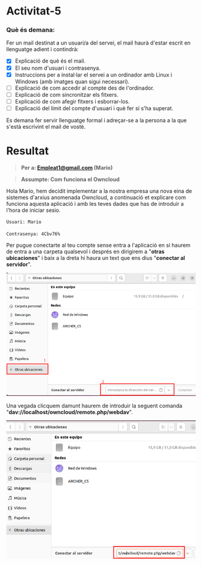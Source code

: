 # Activitat-5

### Què és demana:

Fer un mail destinat a un usuari/a del servei, el mail haurà d'estar escrit en llenguatge adient i contindrà:

- [x] Explicació de què és el mail.
- [x] El seu nom d'usuari i contrasenya.
- [x] Instruccions per a instal·lar el servei a un ordinador amb Linux i Windows (amb imatges quan sigui necessari).
- [ ] Explicació de com accedir al compte des de l'ordinador.
- [ ] Explicació de com sincronitzar els fitxers.
- [ ] Explicació de com afegir fitxers i esborrar-los.
- [ ] Explicació del límit del compte d'usuari i què fer si s'ha superat.

Es demana fer servir llenguatge formal i adreçar-se a la persona a la que s'està escrivint el mail de vostè.



# Resultat

> **Per a: Empleat1@gmail.com (Mario)**

> **Assumpte: Com funciona el Owncloud**

Hola Mario, hem decidit implementar a la nostra empresa una nova eina de sistemes d'arxius anomenada Owncloud, a continuació et explicare com funciona aquesta aplicació i amb les teves dades que has de introduir a l'hora de iniciar sesio.

```
Usuari: Mario

Contrasenya: 4Cbv76%
```

Per pugue conectarte al teu compte sense entra a l'aplicació en si haurem de entra a una carpeta qualsevol i després en dirigirem a "**otras ubicaciones**" i baix a la dreta hi haura un text que ens dius "**conectar al servidor**".

![](LOCAL1.png) 

Una vegada clicquem damunt haurem de introduir la seguent comanda "**dav://localhost/owncloud/remote.php/webdav**".

![](LOCAL2.png)


